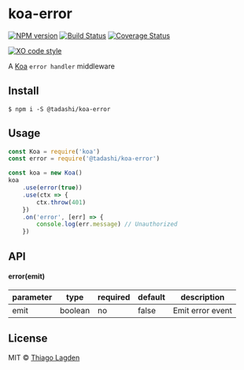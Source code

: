 # koa-error

[![NPM version][npm-img]][npm]
[![Build Status][ci-img]][ci]
[![Coverage Status][coveralls-img]][coveralls]

[![XO code style][xo-img]][xo]


[npm-img]:         https://img.shields.io/npm/v/@tadashi/koa-error.svg
[npm]:             https://www.npmjs.com/package/@tadashi/koa-error
[ci-img]:          https://travis-ci.org/lagden/koa-error.svg
[ci]:              https://travis-ci.org/lagden/koa-error
[coveralls-img]:   https://coveralls.io/repos/github/lagden/koa-error/badge.svg?branch=master
[coveralls]:       https://coveralls.io/github/lagden/koa-error?branch=master

[xo-img]:          https://img.shields.io/badge/code_style-XO-5ed9c7.svg
[xo]:              https://github.com/sindresorhus/xo


A [Koa](https://github.com/koajs/koa) `error handler` middleware

## Install

```
$ npm i -S @tadashi/koa-error
```


## Usage

```js
const Koa = require('koa')
const error = require('@tadashi/koa-error')

const koa = new Koa()
koa
	.use(error(true))
	.use(ctx => {
		ctx.throw(401)
	})
	.on('error', [err] => {
		console.log(err.message) // Unauthorized
	})
```


## API

#### error(emit)

parameter   | type                 | required    | default             | description
----------- | -------------------- | ----------- | ------------------- | ------------
emit        | boolean              | no          | false               | Emit error event


## License

MIT © [Thiago Lagden](https://github.com/lagden)
